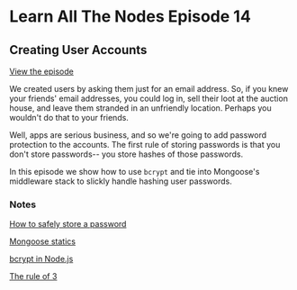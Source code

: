 # Learn All The Nodes Episode 14

## Creating User Accounts

[View the episode](http://www.learnallthenodes.com/episodes/14-creating-user-accounts)

We created users by asking them just for an email address.  So, if you knew your friends' email addresses, you could log in, sell their loot at the auction house, and leave them stranded in an unfriendly location.  Perhaps you wouldn't do that to your friends.

Well, apps are serious business, and so we're going to add password protection to the accounts.  The first rule of storing passwords is that you don't store passwords-- you store hashes of those passwords. 

In this episode we show how to use `bcrypt` and tie into Mongoose's middleware stack to slickly handle hashing user passwords.

### Notes

[How to safely store a password](http://codahale.com/how-to-safely-store-a-password/)

[Mongoose statics](http://mongoosejs.com/docs/guide.html#statics)

[bcrypt in Node.js](https://github.com/ncb000gt/node.bcrypt.js/)

[The rule of 3](http://en.wikipedia.org/wiki/Rule_of_three_(computer_programming))
